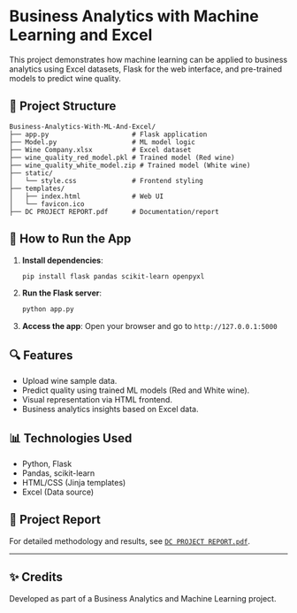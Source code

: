 
# Business Analytics with Machine Learning and Excel

This project demonstrates how machine learning can be applied to business analytics using Excel datasets, Flask for the web interface, and pre-trained models to predict wine quality.

## 📂 Project Structure

```
Business-Analytics-With-ML-And-Excel/
├── app.py                     # Flask application
├── Model.py                   # ML model logic
├── Wine Company.xlsx          # Excel dataset
├── wine_quality_red_model.pkl # Trained model (Red wine)
├── wine_quality_white_model.zip # Trained model (White wine)
├── static/
│   └── style.css              # Frontend styling
├── templates/
│   ├── index.html             # Web UI
│   └── favicon.ico
├── DC PROJECT REPORT.pdf      # Documentation/report
```

## 🚀 How to Run the App

1. **Install dependencies**:
   ```bash
   pip install flask pandas scikit-learn openpyxl
   ```

2. **Run the Flask server**:
   ```bash
   python app.py
   ```

3. **Access the app**:
   Open your browser and go to `http://127.0.0.1:5000`

## 🔍 Features

- Upload wine sample data.
- Predict quality using trained ML models (Red and White wine).
- Visual representation via HTML frontend.
- Business analytics insights based on Excel data.

## 📊 Technologies Used

- Python, Flask
- Pandas, scikit-learn
- HTML/CSS (Jinja templates)
- Excel (Data source)

## 📄 Project Report

For detailed methodology and results, see [`DC PROJECT REPORT.pdf`](./DC%20PROJECT%20REPORT.pdf).

---

## ✨ Credits

Developed as part of a Business Analytics and Machine Learning project.
